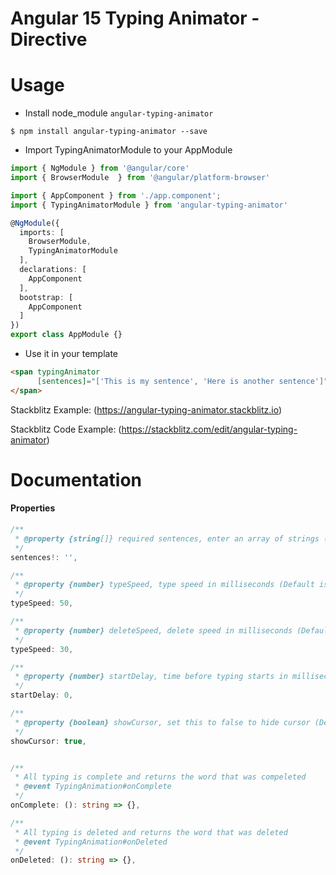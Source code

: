 # Angular 15 Typing Animator - Directive

# Usage

- Install node_module `angular-typing-animator`

```
$ npm install angular-typing-animator --save
```

- Import TypingAnimatorModule to your AppModule

``` ts
import { NgModule } from '@angular/core'
import { BrowserModule  } from '@angular/platform-browser'

import { AppComponent } from './app.component';
import { TypingAnimatorModule } from 'angular-typing-animator'

@NgModule({
  imports: [
    BrowserModule,
    TypingAnimatorModule
  ],
  declarations: [
    AppComponent
  ],
  bootstrap: [
    AppComponent
  ]
})
export class AppModule {}
```

- Use it in your template

``` html
<span typingAnimator 
      [sentences]="['This is my sentence', 'Here is another sentence']">
</span>
```

Stackblitz Example:  (https://angular-typing-animator.stackblitz.io)

Stackblitz Code Example: (https://stackblitz.com/edit/angular-typing-animator)

# Documentation

#### Properties

``` ts
/**
 * @property {string[]} required sentences, enter an array of strings (must not be null)
 */
sentences!: '',

/**
 * @property {number} typeSpeed, type speed in milliseconds (Default is 50)
 */
typeSpeed: 50,

/**
 * @property {number} deleteSpeed, delete speed in milliseconds (Default is 30)
 */
typeSpeed: 30,

/**
 * @property {number} startDelay, time before typing starts in milliseconds (Default is 0)
 */
startDelay: 0,

/**
 * @property {boolean} showCursor, set this to false to hide cursor (Default is true)
 */
showCursor: true,


/**
 * All typing is complete and returns the word that was compeleted
 * @event TypingAnimation#onComplete
 */
onComplete: (): string => {},

/**
 * All typing is deleted and returns the word that was deleted
 * @event TypingAnimation#onDeleted
 */
onDeleted: (): string => {},
```

